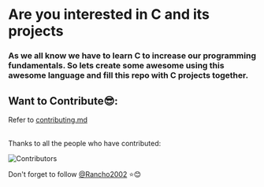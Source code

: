 # Are you interested in C and its projects

### As we all know we have to learn C to increase our programming fundamentals. So lets create some awesome using this awesome language and fill this repo with C projects together.

## Want to Contribute😎:
Refer to <a href="CONTRIBUTING.md">contributing.md</a><br><br>

Thanks to all the people who have contributed:

![Contributors](https://contributors-img.web.app/image?repo=Rancho2002/C-projects)


Don't forget to follow [@Rancho2002](https://www.github.com/rancho2002) ⭐😊


